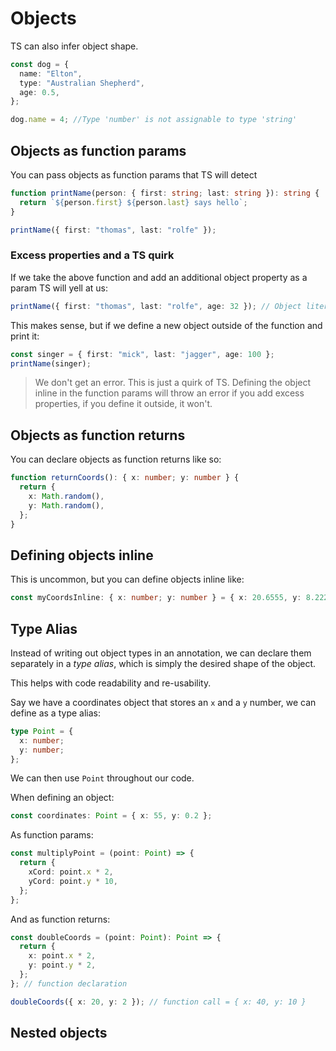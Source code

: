 # Objects

TS can also infer object shape.

```ts
const dog = {
  name: "Elton",
  type: "Australian Shepherd",
  age: 0.5,
};

dog.name = 4; //Type 'number' is not assignable to type 'string'
```

## Objects as function params

You can pass objects as function params that TS will detect

```ts
function printName(person: { first: string; last: string }): string {
  return `${person.first} ${person.last} says hello`;
}

printName({ first: "thomas", last: "rolfe" });
```

### Excess properties and a TS quirk

If we take the above function and add an additional object property as a param TS will yell at us:

```ts
printName({ first: "thomas", last: "rolfe", age: 32 }); // Object literal may only specify known properties, and 'age' does not exist in type '{ first: string; last: string; }'.
```

This makes sense, but if we define a new object outside of the function and print it:

```ts
const singer = { first: "mick", last: "jagger", age: 100 };
printName(singer);
```

> We don't get an error. This is just a quirk of TS. Defining the object inline in the function params will throw an error if you add excess properties, if you define it outside, it won't.

## Objects as function returns

You can declare objects as function returns like so:

```ts
function returnCoords(): { x: number; y: number } {
  return {
    x: Math.random(),
    y: Math.random(),
  };
}
```

## Defining objects inline

This is uncommon, but you can define objects inline like:

```ts
const myCoordsInline: { x: number; y: number } = { x: 20.6555, y: 8.2224 };
```

## Type Alias

Instead of writing out object types in an annotation, we can declare them separately in a _type alias_, which is simply the desired shape of the object.

This helps with code readability and re-usability.

Say we have a coordinates object that stores an `x` and a `y` number, we can define as a type alias:

```ts
type Point = {
  x: number;
  y: number;
};
```

We can then use `Point` throughout our code.

When defining an object:

```ts
const coordinates: Point = { x: 55, y: 0.2 };
```

As function params:

```ts
const multiplyPoint = (point: Point) => {
  return {
    xCord: point.x * 2,
    yCord: point.y * 10,
  };
};
```

And as function returns:

```ts
const doubleCoords = (point: Point): Point => {
  return {
    x: point.x * 2,
    y: point.y * 2,
  };
}; // function declaration

doubleCoords({ x: 20, y: 2 }); // function call = { x: 40, y: 10 }
```

## Nested objects
